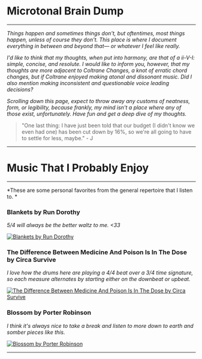 # Microtonal Brain Dump
---

*Things happen and sometimes things don't, but oftentimes, most things happen, unless of course they don't. This place is where I document everything in between and beyond that— or whatever I feel like really.*

*I'd like to think that my thoughts, when put into harmony, are that of a ii-V-I: simple, concise, and resolute. I would like to inform you, however, that my thoughts are more adjacent to Coltrane Changes, a knot of erratic chord changes, but if Coltrane enjoyed making atonal and dissonant music. Did I also mention making inconsistent and questionable voice leading decisions?*

*Scrolling down this page, expect to throw away any customs of neatness, form, or legibility, because frankly, my mind isn't a place where any of those exist, unfortunately. Have fun and get a deep dive of my thoughts.*

> "One last thing: I have just been told that our budget (I didn't know we even had one) has been cut down by 16%, so we're all going to have to settle for less, maybe." - J

---

# Music That I Probably Enjoy
---

*These are some personal favorites from the general repertoire that I listen to. *

### Blankets by Run Dorothy

*5/4 will always be the better waltz to me. <33*

<a href="(http://www.youtube.com/watch?v=MAZ_rFtH4XI)" target="_blank">[![Blankets by Run Dorothy](http://img.youtube.com/vi/MAZ_rFtH4XI/0.jpg)](http://www.youtube.com/watch?v=MAZ_rFtH4XI)</a>

### The Difference Between Medicine And Poison Is In The Dose by Circa Survive

*I love how the drums here are playing a 4/4 beat over a 3/4 time signature, so each measure alternates by starting either on the downbeat or upbeat.*

<a href="(https://www.youtube.com/watch?v=eap9LIJxpkg)" target="_blank">[![The Difference Between Medicine And Poison Is In The Dose by Circa Survive](http://img.youtube.com/vi/eap9LIJxpkg/0.jpg)](https://www.youtube.com/watch?v=eap9LIJxpkg)</a>

### Blossom by Porter Robinson

*I think it's always nice to take a break and listen to more down to earth and somber pieces like this.*

<a href="(http://www.youtube.com/watch?v=CGsmf_g9kho)" target="_blank">[![Blossom by Porter Robinson](http://img.youtube.com/vi/CGsmf_g9kho/0.jpg)](http://www.youtube.com/watch?v=CGsmf_g9kho)</a>

---




